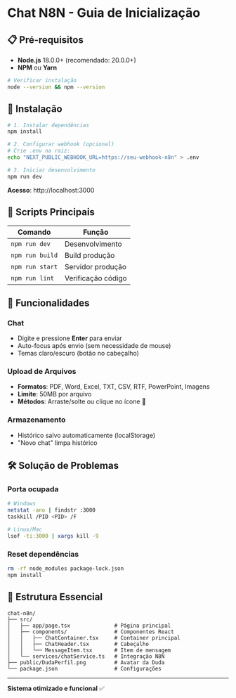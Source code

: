 # Chat N8N - Guia de Inicialização

## 📋 Pré-requisitos

- **Node.js** 18.0.0+ (recomendado: 20.0.0+)
- **NPM** ou **Yarn**

```bash
# Verificar instalação
node --version && npm --version
```

## 🚀 Instalação

```bash
# 1. Instalar dependências
npm install

# 2. Configurar webhook (opcional)
# Crie .env na raiz:
echo "NEXT_PUBLIC_WEBHOOK_URL=https://seu-webhook-n8n" > .env

# 3. Iniciar desenvolvimento
npm run dev
```

**Acesso**: http://localhost:3000

## 📝 Scripts Principais

| Comando | Função |
|---------|--------|
| `npm run dev` | Desenvolvimento |
| `npm run build` | Build produção |
| `npm run start` | Servidor produção |
| `npm run lint` | Verificação código |

## 🔧 Funcionalidades

### Chat
- Digite e pressione **Enter** para enviar
- Auto-focus após envio (sem necessidade de mouse)
- Temas claro/escuro (botão no cabeçalho)

### Upload de Arquivos
- **Formatos**: PDF, Word, Excel, TXT, CSV, RTF, PowerPoint, Imagens
- **Limite**: 50MB por arquivo
- **Métodos**: Arraste/solte ou clique no ícone 📎

### Armazenamento
- Histórico salvo automaticamente (localStorage)
- "Novo chat" limpa histórico

## 🛠️ Solução de Problemas

### Porta ocupada
```bash
# Windows
netstat -ano | findstr :3000
taskkill /PID <PID> /F

# Linux/Mac  
lsof -ti:3000 | xargs kill -9
```

### Reset dependências
```bash
rm -rf node_modules package-lock.json
npm install
```

## 📁 Estrutura Essencial

```
chat-n8n/
├── src/
│   ├── app/page.tsx              # Página principal
│   ├── components/               # Componentes React
│   │   ├── ChatContainer.tsx     # Container principal
│   │   ├── ChatHeader.tsx        # Cabeçalho
│   │   └── MessageItem.tsx       # Item de mensagem
│   └── services/chatService.ts   # Integração N8N
├── public/DudaPerfil.png         # Avatar da Duda
└── package.json                  # Configurações
```

---
**Sistema otimizado e funcional** ✅ 